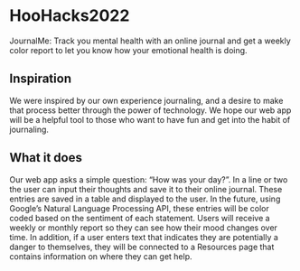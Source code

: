 # HooHacks2022
JournalMe: Track you mental health with an online journal and get a weekly color report to let you know how your emotional health is doing.

## Inspiration
We were inspired by our own experience journaling, and a desire to make that process better through the power of technology. We hope our web app will be a helpful tool to those who want to have fun and get into the habit of journaling. 
 
## What it does
Our web app asks a simple question: “How was your day?”. In a line or two the user can input their thoughts and save it to their online journal. These entries are saved in a table and displayed to the user. In the future, using Google’s Natural Language Processing API, these entries will be color coded based on the sentiment of each statement. Users will receive a weekly or monthly report so they can see how their mood changes over time. In addition, if a user enters text that indicates they are potentially a danger to themselves, they will be connected to a Resources page that contains information on where they can get help. 
